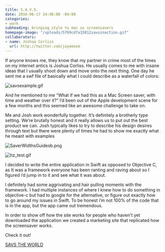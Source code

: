 ```yaml
---
title: S.A.V.S.
date: 2016-06-17 14:46:00 -04:00
categories:
- work
subheading: bringing style to mac os screensavers
homepage-image: "/uploads/5769cd7a15812savsinaction.gif"
collaborators:
- name: Joshua Corliss
  url: http://twitter.com/jayemsee
---
```


If anyone knows me, they know that my partner in crime most of the times on my internet antics is Joshua Corliss. He usually comes to me with insane ideas that I usually shoot down and move onto the next thing. One day he sent me a swf file of basically what I could describe as a waterfall of colors:

![savsexample.gif](/uploads/savsexample.gif)

And he mentioned to me “What if we had this as a Mac Screen saver, with time and weather over it?”  I’d been out of the Apple development scene for a few months and this seemed like an awesome challenge to take on.

Me and Josh work wonderfully together. It’s definitely a brotherly type setting. We’re brutally honest and it really allows us to put out the best product we can. Josh typically likes to try to describe his design desires through text but there were plenty of times he had to show me exactly what he meant with examples

![SaverWidthsGuidesb.png](/uploads/SaverWidthsGuidesb.png)

![hz_test.gif](/uploads/hz_test.gif)

I decided to write the entire application in Swift as opposed to Objective C, as It was a framework everyone has been ranting and raving about so I figured i’d jump in to it and see what it was about.

I definitely had some aggrivating and hair pulling moments with the framework. I had multiple instances of where I knew how to do something in objective-c but had to google for the alternative, or figure out exactly how to go around my issues in Swift. To be honest i’m not 100% of the code that is in the app, but the app came out tremendous.

In order to show off how the site works for people who haven't yet downloaded the application we created a marketing site that replicated how the screensaver works.

Check it out!

[SAVS THE WORLD](http://savstheworld.com)